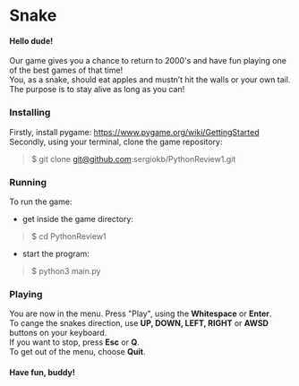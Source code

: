 # Snake
#### Hello dude!    
Our game gives you a chance to return to 2000's and have fun playing one of the best games of that time!    
You, as a snake, should eat apples and mustn’t hit the walls or your own tail.    
The purpose is to stay alive as long as you can!

### Installing
Firstly, install pygame: https://www.pygame.org/wiki/GettingStarted    
Secondly, using your terminal, clone the game repository:    
> $ git clone git@github.com:sergiokb/PythonReview1.git
    
### Running
To run the game:    
- get inside the game directory:    
> $ cd PythonReview1
- start the program:    
> $ python3 main.py

### Playing
You are now in the menu.
Press "Play", using the **Whitespace** or **Enter**.    
To cange the snakes direction, use **UP, DOWN, LEFT, RIGHT** or **AWSD** buttons on your keyboard.    
If you want to stop, press **Esc** or **Q**.    
To get out of the menu, choose **Quit**.    

#### Have fun, buddy!

